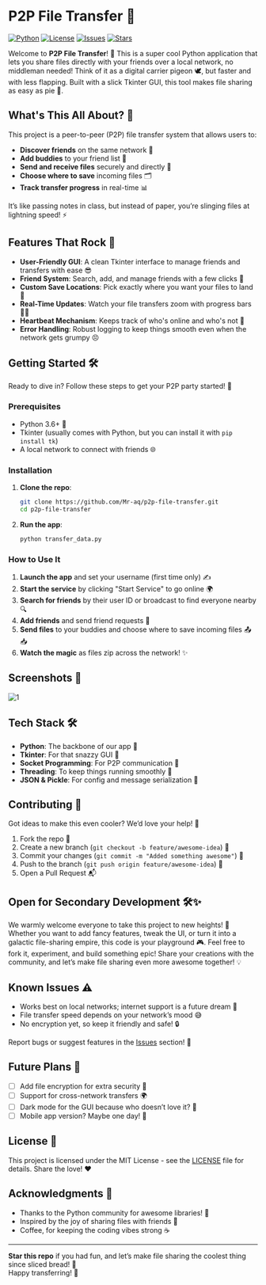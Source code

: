 # P2P File Transfer 🚀
[![Python](https://img.shields.io/badge/python-3.6%2B-blue)](https://www.python.org/downloads/)
[![License](https://img.shields.io/badge/license-MIT-green)](https://opensource.org/licenses/MIT)
[![Issues](https://img.shields.io/github/issues/your-username/p2p-file-transfer)](https://github.com/your-username/p2p-file-transfer/issues)
[![Stars](https://img.shields.io/github/stars/your-username/p2p-file-transfer?style=social)](https://github.com/your-username/p2p-file-transfer)

Welcome to **P2P File Transfer**! 🎉 This is a super cool Python application that lets you share files directly with your friends over a local network, no middleman needed! Think of it as a digital carrier pigeon 🕊️, but faster and with less flapping. Built with a slick Tkinter GUI, this tool makes file sharing as easy as pie 🥧.

## What's This All About? 🤔

This project is a peer-to-peer (P2P) file transfer system that allows users to:
- **Discover friends** on the same network 📡
- **Add buddies** to your friend list 🤝
- **Send and receive files** securely and directly 📁
- **Choose where to save** incoming files 🗂️
- **Track transfer progress** in real-time 📊

It’s like passing notes in class, but instead of paper, you’re slinging files at lightning speed! ⚡️

## Features That Rock 🎸

- **User-Friendly GUI**: A clean Tkinter interface to manage friends and transfers with ease 😎
- **Friend System**: Search, add, and manage friends with a few clicks 👥
- **Custom Save Locations**: Pick exactly where you want your files to land 📍
- **Real-Time Updates**: Watch your file transfers zoom with progress bars 🚴‍♂️
- **Heartbeat Mechanism**: Keeps track of who's online and who's not 💓
- **Error Handling**: Robust logging to keep things smooth even when the network gets grumpy 😣

## Getting Started 🛠️

Ready to dive in? Follow these steps to get your P2P party started! 🎈

### Prerequisites
- Python 3.6+ 🐍
- Tkinter (usually comes with Python, but you can install it with `pip install tk`)
- A local network to connect with friends 🌐

### Installation
1. **Clone the repo**:
   ```bash
   git clone https://github.com/Mr-aq/p2p-file-transfer.git
   cd p2p-file-transfer
   ```
2. **Run the app**:
   ```bash
   python transfer_data.py
   ```

### How to Use It
1. **Launch the app** and set your username (first time only) ✍️
2. **Start the service** by clicking "Start Service" to go online 🌍
3. **Search for friends** by their user ID or broadcast to find everyone nearby 🔍
4. **Add friends** and send friend requests 🤗
5. **Send files** to your buddies and choose where to save incoming files 📤📥
6. **Watch the magic** as files zip across the network! ✨

## Screenshots 📸
![1](https://github.com/user-attachments/assets/22c0f096-76bd-4f06-9c97-b97ea0bf8095)


## Tech Stack 🛠️
- **Python**: The backbone of our app 🐍
- **Tkinter**: For that snazzy GUI 🎨
- **Socket Programming**: For P2P communication 📡
- **Threading**: To keep things running smoothly 🧵
- **JSON & Pickle**: For config and message serialization 📝

## Contributing 🤝
Got ideas to make this even cooler? We’d love your help! 🌟
1. Fork the repo 🍴
2. Create a new branch (`git checkout -b feature/awesome-idea`) 🌿
3. Commit your changes (`git commit -m "Added something awesome"`) 💾
4. Push to the branch (`git push origin feature/awesome-idea`) 🚀
5. Open a Pull Request 📬

   
## Open for Secondary Development 🛠️✨
We warmly welcome everyone to take this project to new heights! 🚀 Whether you want to add fancy features, tweak the UI, or turn it into a galactic file-sharing empire, this code is your playground 🎮. Feel free to fork it, experiment, and build something epic! Share your creations with the community, and let’s make file sharing even more awesome together! 💡

## Known Issues ⚠️
- Works best on local networks; internet support is a future dream 🌌
- File transfer speed depends on your network’s mood 😅
- No encryption yet, so keep it friendly and safe! 🔒

Report bugs or suggest features in the [Issues](https://github.com/Mr-aq/p2p-file-transfer/issues) section! 🐞

## Future Plans 🚧
- [ ] Add file encryption for extra security 🔐
- [ ] Support for cross-network transfers 🌍
- [ ] Dark mode for the GUI because who doesn’t love it? 🌙
- [ ] Mobile app version? Maybe one day! 📱

## License 📜
This project is licensed under the MIT License - see the [LICENSE](LICENSE) file for details. Share the love! ❤️

## Acknowledgments 🙌
- Thanks to the Python community for awesome libraries! 🐍
- Inspired by the joy of sharing files with friends 🎁
- Coffee, for keeping the coding vibes strong ☕

---

**Star this repo** if you had fun, and let’s make file sharing the coolest thing since sliced bread! 🍞  
Happy transferring! 🎉
